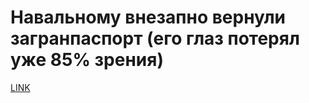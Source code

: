 # Навальному внезапно вернули загранпаспорт (его глаз потерял уже 85% зрения)



[LINK](https://varlamov.ru/2358863.html)